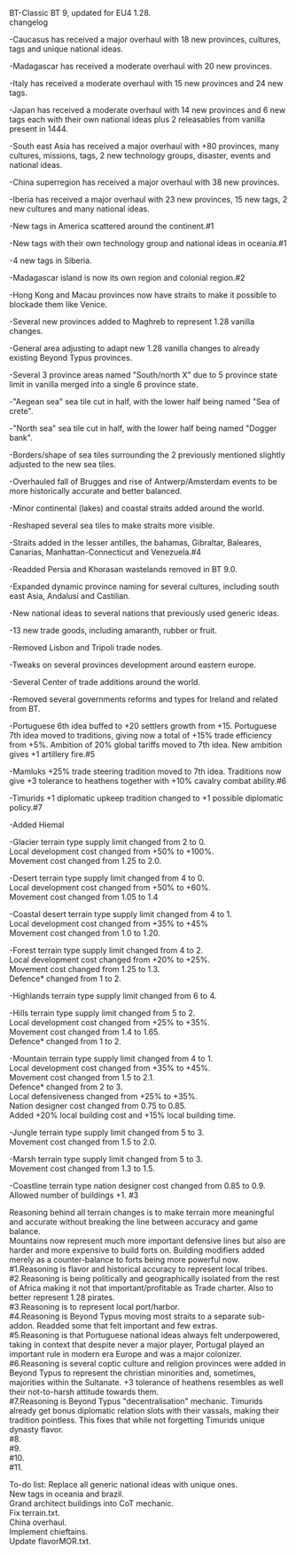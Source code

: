 BT-Classic
BT 9, updated for EU4 1.28.\
changelog

-Caucasus has received a major overhaul with 18 new provinces, cultures, tags and unique national ideas.

-Madagascar has received a moderate overhaul with 20 new provinces.

-Italy has received a moderate overhaul with 15 new provinces and 24 new tags.

-Japan has received a moderate overhaul with 14 new provinces and 6 new tags each with their own national ideas plus 2 releasables from vanilla present in 1444.

-South east Asia has received a major overhaul with +80 provinces, many cultures, missions, tags, 2 new technology groups, disaster, events and national ideas.

-China superregion has received a major overhaul with 38 new provinces.

-Iberia has received a major overhaul with 23 new provinces, 15 new tags, 2 new cultures and many national ideas.

-New tags in America scattered around the continent.#1

-New tags with their own technology group and national ideas in oceania.#1

-4 new tags in Siberia.

-Madagascar island is now its own region and colonial region.#2

-Hong Kong and Macau provinces now have straits to make it possible to blockade them like Venice.

-Several new provinces added to Maghreb to represent 1.28 vanilla changes.

-General area adjusting to adapt new 1.28 vanilla changes to already existing Beyond Typus provinces.

-Several 3 province areas named "South/north X" due to 5 province state limit in vanilla merged into a single 6 province state.

-"Aegean sea" sea tile cut in half, with the lower half being named "Sea of crete".

-"North sea" sea tile cut in half, with the lower half being named "Dogger bank".

-Borders/shape of sea tiles surrounding the 2 previously mentioned slightly adjusted to the new sea tiles.

-Overhauled fall of Brugges and rise of Antwerp/Amsterdam events to be more historically accurate and better balanced.

-Minor continental (lakes) and coastal straits added around the world.

-Reshaped several sea tiles to make straits more visible.

-Straits added in the lesser antilles, the bahamas, Gibraltar, Baleares, Canarias, Manhattan-Connecticut and Venezuela.#4

-Readded Persia and Khorasan wastelands removed in BT 9.0.

-Expanded dynamic province naming for several cultures, including south east Asia, Andalusí and Castilian.

-New national ideas to several nations that previously used generic ideas.

-13 new trade goods, including amaranth, rubber or fruit.

-Removed Lisbon and Tripoli trade nodes.

-Tweaks on several provinces development around eastern europe.

-Several Center of trade additions around the world.

-Removed several governments reforms and types for Ireland and related from BT.

-Portuguese 6th idea buffed to +20 settlers growth from +15. Portuguese 7th idea moved to traditions, giving now a total of +15% trade efficiency from +5%. Ambition of 20% global tariffs moved to 7th idea. New ambition gives +1 artillery fire.#5

-Mamluks +25% trade steering tradition moved to 7th idea. Traditions now give +3 tolerance to heathens together with +10% cavalry combat ability.#6

-Timurids +1 diplomatic upkeep tradition changed to +1 possible diplomatic policy.#7

-Added Hiemal

-Glacier terrain type supply limit changed from 2 to 0.\
 Local development cost changed from +50% to +100%.\
 Movement cost changed from 1.25 to 2.0.

-Desert terrain type supply limit changed from 4 to 0.\
 Local development cost changed from +50% to +60%.\
 Movement cost changed from 1.05 to 1.4

-Coastal desert terrain type supply limit changed from 4 to 1.\
 Local development cost changed from +35% to +45%\
 Movement cost changed from 1.0 to 1.20.

-Forest terrain type supply limit changed from 4 to 2.\
 Local development cost changed from +20% to +25%.\
 Movement cost changed from 1.25 to 1.3.\
 Defence* changed from 1 to 2.

-Highlands terrain type supply limit changed from 6 to 4.

-Hills terrain type supply limit changed from 5 to 2.\
 Local development cost changed from +25% to +35%.\
 Movement cost changed from 1.4 to 1.65.\
 Defence* changed from 1 to 2.

-Mountain terrain type supply limit changed from 4 to 1. \
 Local development cost changed from +35% to +45%. \
 Movement cost changed from 1.5 to 2.1. \
 Defence* changed from 2 to 3. \
 Local defensiveness changed from +25% to +35%. \
 Nation designer cost changed from 0.75 to 0.85. \
 Added +20% local building cost and +15% local building time.

-Jungle terrain type supply limit changed from 5 to 3.\
 Movement cost changed from 1.5 to 2.0.

-Marsh terrain type supply limit changed from 5 to 3.\
 Movement cost changed from 1.3 to 1.5.

-Coastline terrain type nation designer cost changed from 0.85 to 0.9.\
 Allowed number of buildings +1. #3
 
 Reasoning behind all terrain changes is to make terrain more meaningful and accurate without breaking the line between accuracy and game balance.\
 Mountains now represent much more important defensive lines but also are harder and more expensive to build forts on. Building modifiers added merely as a counter-balance to forts being more powerful now.\
 #1.Reasoning is flavor and historical accuracy to represent local tribes.\
 #2.Reasoning is being politically and geographically isolated from the rest of Africa making it not that important/profitable as Trade charter. Also to better represent 1.28 pirates.\
 #3.Reasoning is to represent local port/harbor.\
 #4.Reasoning is Beyond Typus moving most straits to a separate sub-addon. Readded some that felt important and few extras.\
 #5.Reasoning is that Portuguese national ideas always felt underpowered, taking in context that despite never a major player, Portugal played an important rule in modern era Europe and was a major colonizer.\
 #6.Reasoning is several coptic culture and religion provinces were added in Beyond Typus to represent the christian minorities and, sometimes, majorities within the Sultanate. +3 tolerance of heathens resembles as well their not-to-harsh attitude towards them.\
 #7.Reasoning is Beyond Typus "decentralisation" mechanic. Timurids already get bonus diplomatic relation slots with their vassals, making their tradition pointless. This fixes that while not forgetting Timurids unique dynasty flavor.\
 #8.\
 #9.\
 #10.\
 #11.

 
To-do list:
 Replace all generic national ideas with unique ones.\
 New tags in oceania and brazil.\
 Grand architect buildings into CoT mechanic.\
 Fix terrain.txt.\
 China overhaul.\
 Implement chieftains.\
 Update flavorMOR.txt.

